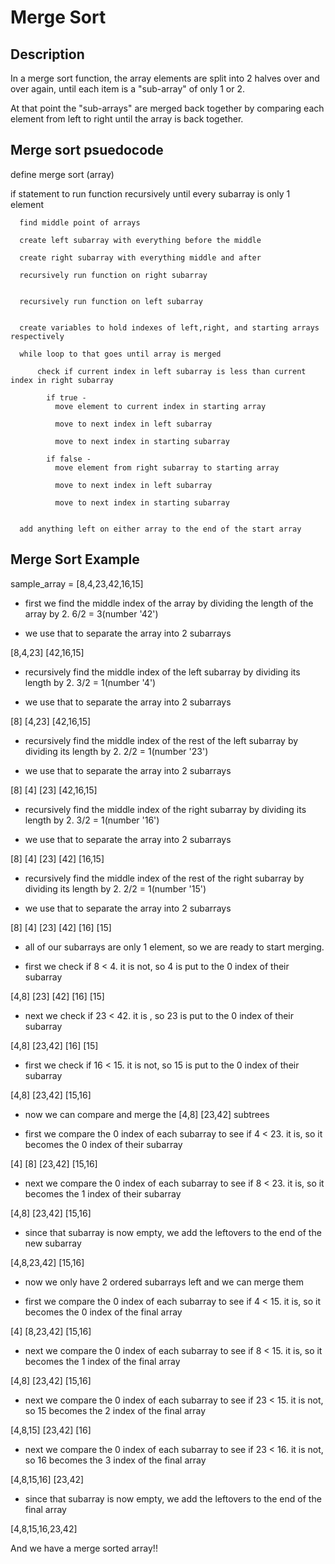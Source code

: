 # Merge Sort

## Description

In a merge sort function, the array elements are split into 2 halves over and over again, until each item is a "sub-array" of only 1 or 2.

At that point the "sub-arrays" are merged back together by comparing each element from left to right  until the array is back together.

## Merge sort psuedocode

define merge sort (array)

  if statement to run function recursively until every subarray
 is only 1 element
  
      find middle point of arrays

      create left subarray with everything before the middle

      create right subarray with everything middle and after

      recursively run function on right subarray
    

      recursively run function on left subarray
    

      create variables to hold indexes of left,right, and starting arrays respectively

      while loop to that goes until array is merged

          check if current index in left subarray is less than current index in right subarray

            if true - 
              move element to current index in starting array

              move to next index in left subarray
            
              move to next index in starting subarray
            
            if false - 
              move element from right subarray to starting array
            
              move to next index in left subarray
            
              move to next index in starting subarray
            
      
      add anything left on either array to the end of the start array

## Merge Sort Example

sample_array = [8,4,23,42,16,15]

- first we find the middle index of the array by dividing the length of the array by 2. 6/2 = 3(number '42')

- we use that to separate the array into 2 subarrays

[8,4,23] [42,16,15]

- recursively find the middle index of the left subarray by dividing its length by 2. 3/2 = 1(number '4')

- we use that to separate the array into 2 subarrays

[8] [4,23] [42,16,15]

- recursively find the middle index of the rest of the left subarray by dividing its length by 2. 2/2 = 1(number '23')

- we use that to separate the array into 2 subarrays

[8] [4] [23] [42,16,15]

- recursively find the middle index of the right subarray by dividing its length by 2. 3/2 = 1(number '16')

- we use that to separate the array into 2 subarrays

[8] [4] [23] [42] [16,15]

- recursively find the middle index of the rest of the right subarray by dividing its length by 2. 2/2 = 1(number '15')

- we use that to separate the array into 2 subarrays

[8] [4] [23] [42] [16] [15]

- all of our subarrays are only 1 element, so we are ready to start merging.

- first we check if 8 < 4. it is not, so 4 is put to the 0 index of their subarray

[4,8] [23] [42] [16] [15]

- next we check if 23 < 42. it is , so 23 is put to the 0 index of their subarray

[4,8] [23,42] [16] [15]

- first we check if 16 < 15. it is not, so 15 is put to the 0 index of their subarray

[4,8] [23,42] [15,16]

- now we can compare and merge the [4,8] [23,42] subtrees

- first we compare the 0 index of each subarray to see if 4 < 23. it is, so it becomes the 0 index of their subarray

[4] [8] [23,42] [15,16]

- next we compare the 0 index of each subarray to see if 8 < 23. it is, so it becomes the 1 index of their subarray

[4,8] [23,42] [15,16]

- since that subarray is now empty, we add the leftovers to the end of the new subarray

[4,8,23,42] [15,16]

- now we only have 2 ordered subarrays left and we can merge them

- first we compare the 0 index of each subarray to see if 4 < 15. it is, so it becomes the 0 index of the final array

[4]
[8,23,42] [15,16]

- next we compare the 0 index of each subarray to see if 8 < 15. it is, so it becomes the 1 index of the final array

[4,8]
[23,42] [15,16]

- next we compare the 0 index of each subarray to see if 23 < 15. it is not, so 15 becomes the 2 index of the final array

[4,8,15]
[23,42] [16]

- next we compare the 0 index of each subarray to see if 23 < 16. it is not, so 16 becomes the 3 index of the final array

[4,8,15,16]
[23,42]

- since that subarray is now empty, we add the leftovers to the end of the final array

[4,8,15,16,23,42]

And we have a merge sorted array!!
